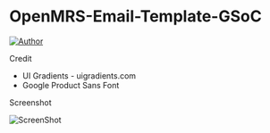 # OpenMRS-Email-Template-GSoC
[![Author](https://img.shields.io/badge/author-muhammad%20bhaska-green.svg)](https://github.com/muhammadbhaska)

Credit
- UI Gradients - uigradients.com
- Google Product Sans Font

Screenshot

![ScreenShot](https://raw.githubusercontent.com/muhammadbhaska/OpenMRS-Email-Template-GSoC/master/openmrs-gsoc.jpg)

